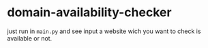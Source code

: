 # domain-availability-checker

just run in `main.py` and see input a website wich you want to check is available or not.

